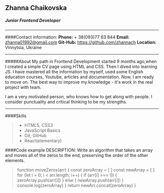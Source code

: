 ## Zhanna Chaikovska
##### Junior Frontend Developer
---
####Contact information:
**Phone:** + 38(093)77 63 844
**Email:** zhanna01992@gmail.com
**Git-Hub:** https://github.com/zhannach
**Location:** Vinnytsia, Ukraine

---
#####About
My path in Frontend Development started 9 months ago,when I created a simple CV page using HTML and CSS. Then I dived into learning JS. I have mastered all the information by myself, used some English education courses, Youtube, articles and documentation. 
Now, I am ready to move on. The best way to improve my knowledge - it's work in the real project with team. 

I am a very motivated person, who knows how to get along with people. I consider punctuality and critical thinking to be my strengths.

---

####Skills

>- HTML5, CSS3
>- JavaScript Basics
>- Git, GitHub
>- React(elementary)

####Code example
DESCRIPTION:
Write an algorithm that takes an array and moves all of the zeros to the end, preserving the order of the other elements.
> function moveZeros(arr) {
  const zeroArray = [ ]
  const newArray = [ ]
  for (let i = 0; i < arr.length; i++) {
    if (arr[i] === 0) {
      zeroArray.push(arr[i])
    }
    else {
      newArray.push(arr[i])
    }
       console.log(zeroArray)
  }
  return newArr.concat(zeroArray)
}
